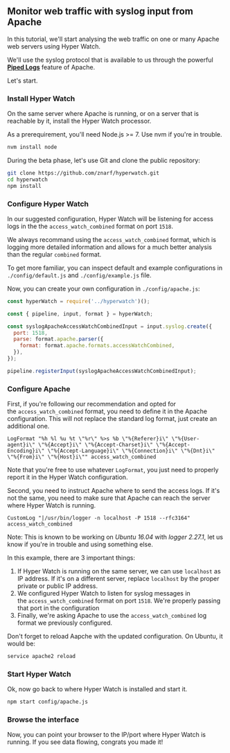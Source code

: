 ## Monitor web traffic with syslog input from Apache

In this tutorial, we'll start analysing the web traffic on one or many Apache web servers using Hyper Watch.

We'll use the syslog protocol that is available to us through the powerful **[Piped Logs](https://httpd.apache.org/docs/2.4/logs.html#piped)** feature of Apache.

Let's start.

### Install Hyper Watch

On the same server where Apache is running, or on a server that is reachable by it, install the Hyper Watch processor.

As a prerequirement, you'll need Node.js &gt;= 7. Use nvm if you're in trouble.

```bash
nvm install node
```

During the beta phase, let's use Git and clone the public repository:

```bash
git clone https://github.com/znarf/hyperwatch.git
cd hyperwatch
npm install
```

### Configure Hyper Watch

In our suggested configuration, Hyper Watch will be listening for access logs in the the `access_watch_combined` format on port `1518`.

We always recommand using the `access_watch_combined` format, which is logging more detailed information and allows for a much better analysis than the regular `combined` format.

To get more familiar, you can inspect default and example configurations in `./config/default.js` and `./config/example.js` file.

Now, you can create your own configuration in `./config/apache.js`:

```javascript
const hyperWatch = require('../hyperwatch')();

const { pipeline, input, format } = hyperWatch;

const syslogApacheAccessWatchCombinedInput = input.syslog.create({
  port: 1518,
  parse: format.apache.parser({
    format: format.apache.formats.accessWatchCombined,
  }),
});

pipeline.registerInput(syslogApacheAccessWatchCombinedInput);
```

### Configure Apache

First, if you're following our recommendation and opted for the `access_watch_combined` format, you need to define it in the Apache configuration. This will not replace the standard log format, just create an additional one.

```
LogFormat "%h %l %u %t \"%r\" %>s %b \"%{Referer}i\" \"%{User-agent}i\" \"%{Accept}i\" \"%{Accept-Charset}i\" \"%{Accept-Encoding}i\" \"%{Accept-Language}i\" \"%{Connection}i\" \"%{Dnt}i\" \"%{From}i\" \"%{Host}i\"" access_watch_combined
```

Note that you're free to use whatever `LogFormat`, you just need to properly report it in the Hyper Watch configuration.

Second, you need to instruct Apache where to send the access logs. If it's not the same, you need to make sure that Apache can reach the server where Hyper Watch is running.

```
CustomLog "|/usr/bin/logger -n localhost -P 1518 --rfc3164" access_watch_combined
```

Note: This is known to be working on _Ubuntu 16.04_ with _logger 2.27.1_, let us know if you're in trouble and using something else.

In this example, there are 3 important things:

1. If Hyper Watch is running on the same server, we can use `localhost` as IP address.
   If it's on a different server, replace `localhost` by the proper private or public IP address.
2. We configured Hyper Watch to listen for syslog messages in the `access_watch_combined` format on port `1518`.
   We're properly passing that port in the configuration
3. Finally, we're asking Apache to use the `access_watch_combined` log format we previously configured.

Don't forget to reload Aapche with the updated configuration. On Ubuntu, it would be:

```bash
service apache2 reload
```

### Start Hyper Watch

Ok, now go back to where Hyper Watch is installed and start it.

```bash
npm start config/apache.js
```

### Browse the interface

Now, you can point your browser to the IP/port where Hyper Watch is running. If you see data flowing, congrats you made it!
